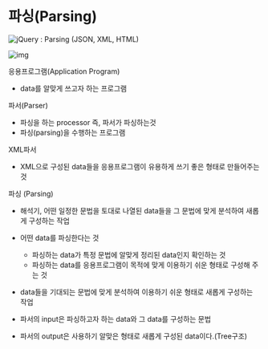 # 파싱(Parsing)

![jQuery : Parsing (JSON, XML, HTML)](https://www.nextree.co.kr/content/images/2021/01/eykim-21040524-jquery-parsing-9.jpg)

![img](https://t1.daumcdn.net/cfile/tistory/996477335A12288812)

응용프로그램(Application Program)

-  data를 알맞게 쓰고자 하는 프로그램

파서(Parser)

- 파싱을 하는 processor 즉, 파서가 파싱하는것
- 파싱(parsing)을 수행하는 프로그램

XML파서

- XML으로 구성된 data들을 응용프로그램이 유용하게 쓰기 좋은 형태로 만들어주는 것

파싱 (Parsing)

- 해석기, 어떤 일정한 문법을 토대로 나열된 data들을 그 문법에 맞게 분석하여 새롭게 구성하는 작업
- 어떤 data를 파싱한다는 것
  - 파싱하는 data가 특정 문법에 알맞게 정리된 data인지 확인하는 것
  - 파싱하는 data를 응용프로그램이 목적에 맞게 이용하기 쉬운 형태로 구성해 주는 것 

- data들을 기대되는 문법에 맞게 분석하여 이용하기 쉬운 형태로 새롭게 구성하는 작업
- 파서의 input은 파싱하고자 하는 data와 그 data를 구성하는 문법
- 파서의 output은 사용하기 알맞은 형태로 새롭게 구성된 data이다.(Tree구조)

